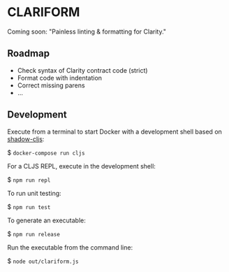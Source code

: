 # CLARIFORM

Coming soon: "Painless linting & formatting for Clarity."

## Roadmap

- Check syntax of Clarity contract code (strict)
- Format code with indentation
- Correct missing parens
- ...

## Development 

Execute from a terminal to start Docker with a development shell
based on [shadow-cljs](https://github.com/thheller/shadow-cljs):

$ `docker-compose run cljs`

For a CLJS REPL, execute in the development shell:

$ `npm run repl`

To run unit testing:

$ `npm run test`

To generate an executable:

$ `npm run release`

Run the executable from the command line:

$ `node out/clariform.js`
